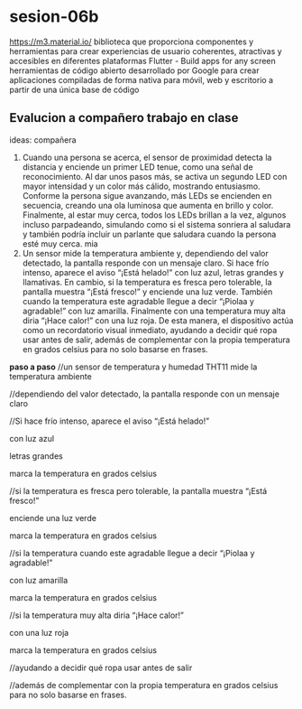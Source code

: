 # sesion-06b

https://m3.material.io/ biblioteca que proporciona componentes y herramientas para crear experiencias de usuario coherentes, atractivas y accesibles en diferentes plataformas 
Flutter - Build apps for any screen herramientas de código abierto desarrollado por Google para crear aplicaciones compiladas de forma nativa para móvil, web y escritorio a partir de una única base de código

## Evalucion a compañero trabajo en clase 
ideas: 
compañera 
1. Cuando una persona se acerca, el sensor de proximidad detecta la distancia y enciende un primer LED tenue, como una señal de reconocimiento. Al dar unos pasos más, se activa un segundo LED con mayor intensidad y un color más cálido, mostrando entusiasmo. Conforme la persona sigue avanzando, más LEDs se encienden en secuencia, creando una ola luminosa que aumenta en brillo y color. Finalmente, al estar muy cerca, todos los LEDs brillan a la vez, algunos incluso parpadeando, simulando como si el sistema sonriera al saludara y también podría incluir un parlante que saludara cuando la persona esté muy cerca. 
mia 
2. Un sensor mide la temperatura ambiente y, dependiendo del valor detectado, la pantalla responde con un mensaje claro. Si hace frío intenso, aparece el aviso “¡Está helado!” con luz azul, letras grandes y llamativas. En cambio, si la temperatura es fresca pero tolerable, la pantalla muestra “¡Está fresco!” y enciende una luz verde. También cuando la temperatura este agradable llegue a  decir “¡Piolaa y agradable!” con luz amarilla. Finalmente con una temperatura muy alta diria “¡Hace calor!” con una luz roja.  De esta manera, el dispositivo actúa como un recordatorio visual inmediato, ayudando a decidir qué ropa usar antes de salir, además de complementar con la propia temperatura en grados celsius para no solo basarse en frases.
   
**paso a paso**
//un sensor de temperatura y humedad THT11 mide la temperatura ambiente

//dependiendo del valor detectado, la pantalla responde con un mensaje claro

//Si hace frío intenso, aparece el aviso “¡Está helado!” 

  con luz azul
  
  letras grandes
  
  marca la temperatura en grados celsius
  
//si la temperatura es fresca pero tolerable, la pantalla muestra “¡Está fresco!”

  enciende una luz verde
  
  marca la temperatura en grados celsius
  
//si la temperatura cuando este agradable llegue a  decir “¡Piolaa y agradable!” 

  con luz amarilla

  marca la temperatura en grados celsius
  
//si la temperatura muy alta diria “¡Hace calor!” 

  con una luz roja
  
  marca la temperatura en grados celsius

//ayudando a decidir qué ropa usar antes de salir

//además de complementar con la propia temperatura en grados celsius para no solo basarse en frases. 
